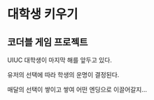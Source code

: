 # 대학생 키우기

## 코더블 게임 프로젝트

UIUC 대학생이 마지막 해를 앞두고 있다.

유저의 선택에 따라 학생의 운명이 결정된다.

매달의 선택이 쌓이고 쌓여 어떤 엔딩으로 이끌어갈지...
